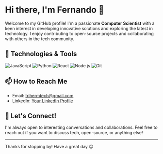 # Hi there, I'm Fernando 👋

Welcome to my GitHub profile! I'm a passionate **Computer Scientist** with a keen interest in developing innovative solutions and exploring the latest in technology. I enjoy contributing to open-source projects and collaborating with others in the tech community.

## 🔧 Technologies & Tools

![JavaScript](https://img.shields.io/badge/-JavaScript-F7DF1E?style=flat&logo=javascript&logoColor=black)
![Python](https://img.shields.io/badge/-Python-3776AB?style=flat&logo=python&logoColor=white)
![React](https://img.shields.io/badge/-React-61DAFB?style=flat&logo=react&logoColor=black)
![Node.js](https://img.shields.io/badge/-Node.js-339933?style=flat&logo=node.js&logoColor=white)
![Git](https://img.shields.io/badge/-Git-F05032?style=flat&logo=git&logoColor=white)


## 📫 How to Reach Me

- Email: [trihermtech@gmail.com](mailto:trihermtech@gmal.com)
- LinkedIn: [Your LinkedIn Profile](https://www.linkedin.com/company/triherm-tech)

## 🤝 Let's Connect!

I'm always open to interesting conversations and collaborations. Feel free to reach out if you want to discuss tech, open-source, or anything else!

---

Thanks for stopping by! Have a great day 😊
